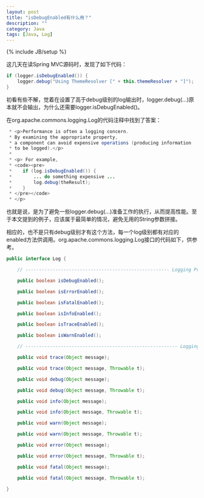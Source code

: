 ```yaml
---
layout: post
title: "isDebugEnabled有什么用？"
description: ""
category: Java
tags: [Java, Log]
---
```

{% include JB/setup %}

这几天在读Spring MVC源码时，发现了如下代码：

``` java
if (logger.isDebugEnabled()) {
    logger.debug("Using ThemeResolver [" + this.themeResolver + "]");
}
```

初看有些不解，觉着在设置了高于debug级别的log输出时，logger.debug(...)原本就不会输出，为什么还需要logger.isDebugEnabled()。

在org.apache.commons.logging.Log的代码注释中找到了答案：

``` java
 * <p>Performance is often a logging concern.
 * By examining the appropriate property,
 * a component can avoid expensive operations (producing information
 * to be logged).</p>
 *
 * <p> For example,
 * <code><pre>
 *    if (log.isDebugEnabled()) {
 *        ... do something expensive ...
 *        log.debug(theResult);
 *    }
 * </pre></code>
 * </p>
```

也就是说，是为了避免一些logger.debug(...)准备工作的执行，从而提高性能。至于本文提到的例子，应该属于最简单的情况，避免无用的String参数拼接。

相应的，也不是只有debug级别才有这个方法，每一个log级别都有对应的enabled方法供调用。org.apache.commons.logging.Log接口的代码如下，供参考。

``` java
public interface Log {

    // ----------------------------------------------------- Logging Properties

    public boolean isDebugEnabled();

    public boolean isErrorEnabled();

    public boolean isFatalEnabled();

    public boolean isInfoEnabled();

    public boolean isTraceEnabled();

    public boolean isWarnEnabled();

    // -------------------------------------------------------- Logging Methods

    public void trace(Object message);

    public void trace(Object message, Throwable t);

    public void debug(Object message);

    public void debug(Object message, Throwable t);

    public void info(Object message);

    public void info(Object message, Throwable t);

    public void warn(Object message);

    public void warn(Object message, Throwable t);

    public void error(Object message);

    public void error(Object message, Throwable t);

    public void fatal(Object message);

    public void fatal(Object message, Throwable t);

}
```
